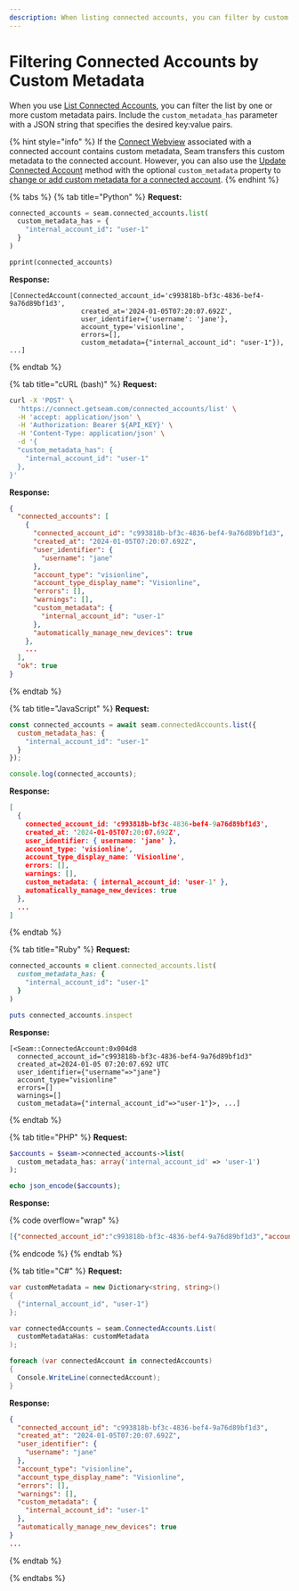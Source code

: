 ```yaml
---
description: When listing connected accounts, you can filter by custom metadata.
---
```


# Filtering Connected Accounts by Custom Metadata

When you use [List Connected Accounts](../../api/connected_accounts/list.md), you can filter the list by one or more custom metadata pairs. Include the `custom_metadata_has` parameter with a JSON string that specifies the desired key:value pairs.

{% hint style="info" %}
If the [Connect Webview](../connect-webviews/) associated with a connected account contains custom metadata, Seam transfers this custom metadata to the connected account. However, you can also use the [Update Connected Account](../../api/connected_accounts/update.md) method with the optional `custom_metadata` property to [change or add custom metadata for a connected account](adding-custom-metadata-to-a-connected-account.md).
{% endhint %}

{% tabs %}
{% tab title="Python" %}
**Request:**

```python
connected_accounts = seam.connected_accounts.list(
  custom_metadata_has = {
    "internal_account_id": "user-1"
  }
)

pprint(connected_accounts)
```

**Response:**

```
[ConnectedAccount(connected_account_id='c993818b-bf3c-4836-bef4-9a76d89bf1d3',
                  created_at='2024-01-05T07:20:07.692Z',
                  user_identifier={'username': 'jane'},
                  account_type='visionline',
                  errors=[],
                  custom_metadata={"internal_account_id": "user-1"}),
...]
```
{% endtab %}

{% tab title="cURL (bash)" %}
**Request:**

```bash
curl -X 'POST' \
  'https://connect.getseam.com/connected_accounts/list' \
  -H 'accept: application/json' \
  -H 'Authorization: Bearer ${API_KEY}' \
  -H 'Content-Type: application/json' \
  -d '{
  "custom_metadata_has": {
    "internal_account_id": "user-1"
  },
}'
```

**Response:**

```json
{
  "connected_accounts": [
    {
      "connected_account_id": "c993818b-bf3c-4836-bef4-9a76d89bf1d3",
      "created_at": "2024-01-05T07:20:07.692Z",
      "user_identifier": {
        "username": "jane"
      },
      "account_type": "visionline",
      "account_type_display_name": "Visionline",
      "errors": [],
      "warnings": [],
      "custom_metadata": {
        "internal_account_id": "user-1"
      },
      "automatically_manage_new_devices": true
    },
    ...
  ],
  "ok": true
}
```
{% endtab %}

{% tab title="JavaScript" %}
**Request:**

```javascript
const connected_accounts = await seam.connectedAccounts.list({
  custom_metadata_has: {
    "internal_account_id": "user-1"
  }
});

console.log(connected_accounts);
```

**Response:**

```json
[
  {
    connected_account_id: 'c993818b-bf3c-4836-bef4-9a76d89bf1d3',
    created_at: '2024-01-05T07:20:07.692Z',
    user_identifier: { username: 'jane' },
    account_type: 'visionline',
    account_type_display_name: 'Visionline',
    errors: [],
    warnings: [],
    custom_metadata: { internal_account_id: 'user-1' },
    automatically_manage_new_devices: true
  },
  ...
]
```
{% endtab %}

{% tab title="Ruby" %}
**Request:**

```ruby
connected_accounts = client.connected_accounts.list(
  custom_metadata_has: {
    "internal_account_id": "user-1"
  }
)

puts connected_accounts.inspect
```

**Response:**

```
[<Seam::ConnectedAccount:0x004d8
  connected_account_id="c993818b-bf3c-4836-bef4-9a76d89bf1d3"
  created_at=2024-01-05 07:20:07.692 UTC
  user_identifier={"username"=>"jane"}
  account_type="visionline"
  errors=[]
  warnings=[]
  custom_metadata={"internal_account_id"=>"user-1"}>, ...]
```
{% endtab %}

{% tab title="PHP" %}
**Request:**

```php
$accounts = $seam->connected_accounts->list(
  custom_metadata_has: array('internal_account_id' => 'user-1')
);

echo json_encode($accounts);
```

**Response:**

{% code overflow="wrap" %}
```json
[{"connected_account_id":"c993818b-bf3c-4836-bef4-9a76d89bf1d3","account_type":"visionline","user_identifier":{"username":"jane", "email":null,"phone":null},"errors":[],"warnings":[],"created_at":"2024-01-05T07:20:07.692Z","custom_metadata":{"internal_account_id":"user-1"},"automatically_manage_new_devices":true},...]
```
{% endcode %}
{% endtab %}

{% tab title="C#" %}
**Request:**

```csharp
var customMetadata = new Dictionary<string, string>()
{
  {"internal_account_id", "user-1"}
};

var connectedAccounts = seam.ConnectedAccounts.List(
  customMetadataHas: customMetadata
);

foreach (var connectedAccount in connectedAccounts)
{
  Console.WriteLine(connectedAccount);
}
```

**Response:**

```json
{
  "connected_account_id": "c993818b-bf3c-4836-bef4-9a76d89bf1d3",
  "created_at": "2024-01-05T07:20:07.692Z",
  "user_identifier": {
    "username": "jane"
  },
  "account_type": "visionline",
  "account_type_display_name": "Visionline",
  "errors": [],
  "warnings": [],
  "custom_metadata": {
    "internal_account_id": "user-1"
  },
  "automatically_manage_new_devices": true
}
...
```
{% endtab %}



{% endtabs %}
